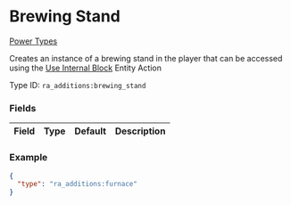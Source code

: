 # Brewing Stand
[Power Types](../power_types.md)

Creates an instance of a brewing stand in the player that can be accessed using the [Use Internal Block]() Entity Action

Type ID: `ra_additions:brewing_stand`
### Fields
 | Field | Type | Default | Description | 
|---|---|---|---|

### Example
```json
{
  "type": "ra_additions:furnace"
}
```

